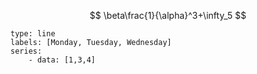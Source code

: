$$
\beta\frac{1}{\alpha}^3+\infty_5
$$

```chart
type: line
labels: [Monday, Tuesday, Wednesday]
series:
	- data: [1,3,4]
```

